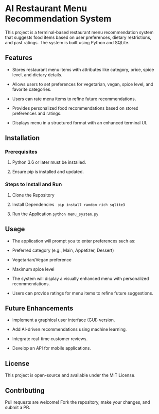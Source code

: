 # AI Restaurant Menu Recommendation System

This project is a terminal-based restaurant menu recommendation system that suggests food items based on user preferences, dietary restrictions, and past ratings. The system is built using Python and SQLite.

## Features

- Stores restaurant menu items with attributes like category, price, spice level, and dietary details.

* Allows users to set preferences for vegetarian, vegan, spice level, and favorite categories.

+ Users can rate menu items to refine future recommendations.

- Provides personalized food recommendations based on stored preferences and ratings.

* Displays menu in a structured format with an enhanced terminal UI.

## Installation

### Prerequisites

1. Python 3.6 or later must be installed.

2. Ensure pip is installed and updated.

### Steps to Install and Run

1. Clone the Repository

2. Install Dependencies
   ``` pip install random rich sqlite3```
3. Run the Application
   ```python menu_system.py```

## Usage

- The application will prompt you to enter preferences such as:

* Preferred category (e.g., Main, Appetizer, Dessert)

+ Vegetarian/Vegan preference

+ Maximum spice level

+ The system will display a visually enhanced menu with personalized recommendations.

+ Users can provide ratings for menu items to refine future suggestions.

## Future Enhancements

- Implement a graphical user interface (GUI) version.

- Add AI-driven recommendations using machine learning.

- Integrate real-time customer reviews.

- Develop an API for mobile applications.

## License

This project is open-source and available under the MIT License.

## Contributing

Pull requests are welcome! Fork the repository, make your changes, and submit a PR.



